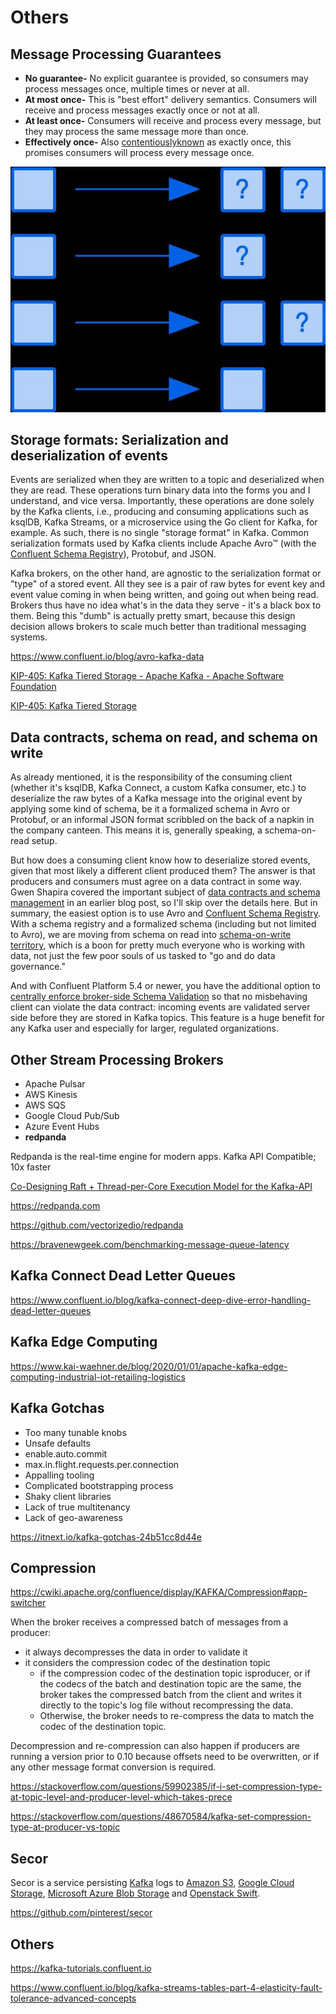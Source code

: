 # Others

## Message Processing Guarantees

- **No guarantee-** No explicit guarantee is provided, so consumers may process messages once, multiple times or never at all.
- **At most once-** This is "best effort" delivery semantics. Consumers will receive and process messages exactly once or not at all.
- **At least once-** Consumers will receive and process every message, but they may process the same message more than once.
- **Effectively once-** Also [contentiously](https://streaml.io/blog/exactly-once)[known](https://medium.com/@jaykreps/exactly-once-support-in-apache-kafka-55e1fdd0a35f) as exactly once, this promises consumers will process every message once.

![image](../../media/Technologies-Kafka-Others-image1.jpg)

## Storage formats: Serialization and deserialization of events

Events are serialized when they are written to a topic and deserialized when they are read. These operations turn binary data into the forms you and I understand, and vice versa. Importantly, these operations are done solely by the Kafka clients, i.e., producing and consuming applications such as ksqlDB, Kafka Streams, or a microservice using the Go client for Kafka, for example. As such, there is no single "storage format" in Kafka. Common serialization formats used by Kafka clients include Apache Avro™ (with the [Confluent Schema Registry](https://docs.confluent.io/current/schema-registry/index.html)), Protobuf, and JSON.

Kafka brokers, on the other hand, are agnostic to the serialization format or "type" of a stored event. All they see is a pair of raw bytes for event key and event value coming in when being written, and going out when being read. Brokers thus have no idea what's in the data they serve - it's a black box to them. Being this "dumb" is actually pretty smart, because this design decision allows brokers to scale much better than traditional messaging systems.

https://www.confluent.io/blog/avro-kafka-data

[KIP-405: Kafka Tiered Storage - Apache Kafka - Apache Software Foundation](https://cwiki.apache.org/confluence/display/KAFKA/KIP-405%3A+Kafka+Tiered+Storage)

[KIP-405: Kafka Tiered Storage](https://2minutestreaming.beehiiv.com/p/apache-kafka-kip-405-tiered-storage)

## Data contracts, schema on read, and schema on write

As already mentioned, it is the responsibility of the consuming client (whether it's ksqlDB, Kafka Connect, a custom Kafka consumer, etc.) to deserialize the raw bytes of a Kafka message into the original event by applying some kind of schema, be it a formalized schema in Avro or Protobuf, or an informal JSON format scribbled on the back of a napkin in the company canteen. This means it is, generally speaking, a schema-on-read setup.

But how does a consuming client know how to deserialize stored events, given that most likely a different client produced them? The answer is that producers and consumers must agree on a data contract in some way. Gwen Shapira covered the important subject of [data contracts and schema management](https://www.confluent.io/blog/schemas-contracts-compatibility) in an earlier blog post, so I'll skip over the details here. But in summary, the easiest option is to use Avro and [Confluent Schema Registry](https://www.confluent.io/confluent-schema-registry/). With a schema registry and a formalized schema (including but not limited to Avro), we are moving from schema on read into [schema-on-write territory](https://www.oreilly.com/ideas/data-governance-and-the-death-of-schema-on-read), which is a boon for pretty much everyone who is working with data, not just the few poor souls of us tasked to "go and do data governance."

And with Confluent Platform 5.4 or newer, you have the additional option to [centrally enforce broker-side Schema Validation](https://www.confluent.io/blog/data-governance-with-schema-validation) so that no misbehaving client can violate the data contract: incoming events are validated server side before they are stored in Kafka topics. This feature is a huge benefit for any Kafka user and especially for larger, regulated organizations.

## Other Stream Processing Brokers

- Apache Pulsar
- AWS Kinesis
- AWS SQS
- Google Cloud Pub/Sub
- Azure Event Hubs
- **redpanda**

Redpanda is the real-time engine for modern apps. Kafka API Compatible; 10x faster

[Co-Designing Raft + Thread-per-Core Execution Model for the Kafka-API](https://youtu.be/kz7R1mGrN9Q)

https://redpanda.com

https://github.com/vectorizedio/redpanda

https://bravenewgeek.com/benchmarking-message-queue-latency

## Kafka Connect Dead Letter Queues

https://www.confluent.io/blog/kafka-connect-deep-dive-error-handling-dead-letter-queues

## Kafka Edge Computing

https://www.kai-waehner.de/blog/2020/01/01/apache-kafka-edge-computing-industrial-iot-retailing-logistics

## Kafka Gotchas

- Too many tunable knobs
- Unsafe defaults
- enable.auto.commit
- max.in.flight.requests.per.connection
- Appalling tooling
- Complicated bootstrapping process
- Shaky client libraries
- Lack of true multitenancy
- Lack of geo-awareness

https://itnext.io/kafka-gotchas-24b51cc8d44e

## Compression

https://cwiki.apache.org/confluence/display/KAFKA/Compression#app-switcher

When the broker receives a compressed batch of messages from a producer:

- it always decompresses the data in order to validate it
- it considers the compression codec of the destination topic
    - if the compression codec of the destination topic isproducer, or if the codecs of the batch and destination topic are the same, the broker takes the compressed batch from the client and writes it directly to the topic's log file without recompressing the data.
    - Otherwise, the broker needs to re-compress the data to match the codec of the destination topic.

Decompression and re-compression can also happen if producers are running a version prior to 0.10 because offsets need to be overwritten, or if any other message format conversion is required.

https://stackoverflow.com/questions/59902385/if-i-set-compression-type-at-topic-level-and-producer-level-which-takes-prece

https://stackoverflow.com/questions/48670584/kafka-set-compression-type-at-producer-vs-topic

## Secor

Secor is a service persisting [Kafka](http://kafka.apache.org/) logs to [Amazon S3](http://aws.amazon.com/s3/), [Google Cloud Storage](https://cloud.google.com/storage/), [Microsoft Azure Blob Storage](https://azure.microsoft.com/en-us/services/storage/blobs/) and [Openstack Swift](http://swift.openstack.org/).

https://github.com/pinterest/secor

## Others

https://kafka-tutorials.confluent.io

https://www.confluent.io/blog/kafka-streams-tables-part-4-elasticity-fault-tolerance-advanced-concepts
